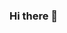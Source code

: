 ### Hi there 👋

<!--
**shawna2929/shawna2929** is a ✨ _special_ ✨ repository because its `README.md` (this file) appears on your GitHub profile.

Here are some ideas to get you started:

- 🔭 I’m currently working on all kinds of project
- 🌱 I’m currently learning React.
- 👯 I’m looking to collaborate on New Projects!
- 🤔 I’m looking for help with Java/
- 💬 Ask me about my Garden!
- 📫 How to reach me: lashawnda.kersey@gmail 
- 😄 Pronouns: She/Her
- ⚡ Fun fact: Rabbit Holes can be fun ...
-->
